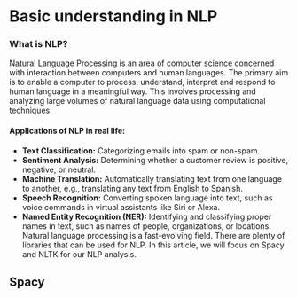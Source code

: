 # Basic understanding in NLP

### What is NLP?

Natural Language Processing is an area of computer science concerned with interaction between computers and human languages. The primary aim is to enable a computer to process, understand, interpret and respond to human language in a meaningful way. This involves processing and analyzing large volumes of natural language data using computational techniques.

#### Applications of NLP in real life:

- **Text Classification:** Categorizing emails into spam or non-spam.
- **Sentiment Analysis:** Determining whether a customer review is positive, negative, or neutral.
- **Machine Translation:** Automatically translating text from one language to another, e.g., translating any text from English to Spanish.
- **Speech Recognition:** Converting spoken language into text, such as voice commands in virtual assistants like Siri or Alexa.
- **Named Entity Recognition (NER):** Identifying and classifying proper names in text, such as names of people, organizations, or locations.
Natural language processing is a fast-evolving field. There are plenty of libraries that can be used for NLP. In this article, we will focus on Spacy and NLTK for our NLP analysis.

## Spacy
